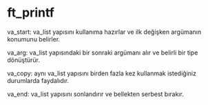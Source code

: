 # ft_printf

va_start: va_list yapısını kullanıma hazırlar ve ilk değişken argümanın konumunu belirler.

va_arg: va_list yapısındaki bir sonraki argümanı alır ve belirli bir tipe dönüştürür.

va_copy: aynı va_list yapısını birden fazla kez kullanmak istediğiniz durumlarda faydalıdır.

va_end: va_list yapısını sonlandırır ve bellekten serbest bırakır.
